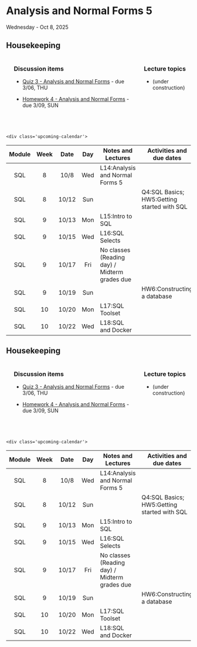 # Analysis and Normal Forms 5

Wednesday - Oct 8, 2025

## Housekeeping

<div class="columns">

<div class="column" width="5%">

</div>

<div class="column" width="52%">

### Discussion items

- [Quiz 3 - Analysis and Normal
  Forms](https://virginiacommonwealth.instructure.com/courses/113813/assignments/1072330) -
  due 3/06, THU

- [Homework 4 - Analysis and Normal
  Forms](https://virginiacommonwealth.instructure.com/courses/113813/assignments/1072339) -
  due 3/09, SUN

</div>

<div class="column" width="43%">

### Lecture topics

- (under construction)

</div>

</div>

<div style="margin-top:25px">

 

</div>

<style></style>
    <div class='upcoming-calendar'>

| Module | Week | Date | Day | Notes and Lectures | Activities and due dates |
|:--:|:--:|:--:|:--:|----|----|
| SQL | 8 | 10/8 | Wed | L14:Analysis and Normal Forms 5 |  |
| SQL | 8 | 10/12 | Sun |  | Q4:SQL Basics; HW5:Getting started with SQL |
| SQL | 9 | 10/13 | Mon | L15:Intro to SQL |  |
| SQL | 9 | 10/15 | Wed | L16:SQL Selects |  |
| SQL | 9 | 10/17 | Fri | No classes (Reading day) / Midterm grades due |  |
| SQL | 9 | 10/19 | Sun |  | HW6:Constructing a database |
| SQL | 10 | 10/20 | Mon | L17:SQL Toolset |  |
| SQL | 10 | 10/22 | Wed | L18:SQL and Docker |  |

</div>

<!-- lecture-block-begin -->

<!-- lecture-block-end -->

## Housekeeping

<div class="columns">

<div class="column" width="5%">

</div>

<div class="column" width="52%">

### Discussion items

- [Quiz 3 - Analysis and Normal
  Forms](https://virginiacommonwealth.instructure.com/courses/113813/assignments/1072330) -
  due 3/06, THU

- [Homework 4 - Analysis and Normal
  Forms](https://virginiacommonwealth.instructure.com/courses/113813/assignments/1072339) -
  due 3/09, SUN

</div>

<div class="column" width="43%">

### Lecture topics

- (under construction)

</div>

</div>

<div style="margin-top:25px">

 

</div>

<style></style>
    <div class='upcoming-calendar'>

| Module | Week | Date | Day | Notes and Lectures | Activities and due dates |
|:--:|:--:|:--:|:--:|----|----|
| SQL | 8 | 10/8 | Wed | L14:Analysis and Normal Forms 5 |  |
| SQL | 8 | 10/12 | Sun |  | Q4:SQL Basics; HW5:Getting started with SQL |
| SQL | 9 | 10/13 | Mon | L15:Intro to SQL |  |
| SQL | 9 | 10/15 | Wed | L16:SQL Selects |  |
| SQL | 9 | 10/17 | Fri | No classes (Reading day) / Midterm grades due |  |
| SQL | 9 | 10/19 | Sun |  | HW6:Constructing a database |
| SQL | 10 | 10/20 | Mon | L17:SQL Toolset |  |
| SQL | 10 | 10/22 | Wed | L18:SQL and Docker |  |

</div>
